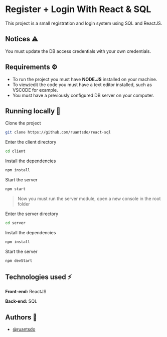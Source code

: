 # Register + Login With React & SQL

This project is a small registration and login system using SQL and ReactJS.
## Notices ⚠️

You must update the DB access credentials with your own credentials.
## Requirements ⚙️

- To run the project you must have **NODE.JS** installed on your machine.
- To view/edit the code you must have a text editor installed, such as VSCODE for example.
- You must have a previously configured DB server on your computer.


## Running locally 🚀

Clone the project

```bash
git clone https://github.com/ruantsdo/react-sql
```

Enter the client directory

```bash
cd client
```

Install the dependencies

```bash
npm install 
```

Start the server

```bash
npm start
```

> Now you must run the server module, open a new console in the root folder

Enter the server directory

```bash
cd server
```

Install the dependencies

```bash
npm install 
```

Start the server

```bash
npm devStart
```

## Technologies used ⚡

**Front-end:** ReactJS

**Back-end:** SQL


## Authors 👥
- [@ruantsdo](https://github.com/ruantsdo)
